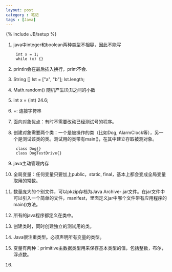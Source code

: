 ```yaml
---
layout: post
category : 笔记
tags : [Java]
---
```

{% include JB/setup %}

1. java中integer和boolean两种类型不相容，因此不能写

		int x = 1;
		while (x) {}

2. println会在最后插入换行，print不会.
3. String [] lst = ["a", "b"]; lst.length;
4. Math.random() 随机产生[0,1]之间的小数
5. int x = (int) 24.6;
6. +: 连接字符串
7. 面向对象优点：有时不需要改动已经测试号的程序。
8. 创建对象需要两个类：一个是被操作的类（比如Dog, AlarmClock等），另一个是测试该类的类。测试用的类带有main()，在其中建立存取被测对象。

		class Dog{}
		class DogTestDrive{}
		
9. java主动管理内存
10. 全局变量：任何变量只要加上public，static, final，基本上都会变成全局变量取用的常数。
11. 数量庞大的个别文件，可以pkzip存档为Java Archive-.jar文件。在jar文件中可以引入一个简单的文件，manifest，里面定义jar中哪个文件带有应用程序的main()方法。
12. 所有的java程序都定义在类中。
13. 创建类时，同时创建独立的测试用的类。
14. Java很注重类型。必须声明所有变量的类型。
15. 变量有两种：primitive主数据类型用来保存基本类型的值，包括整数，布尔，浮点数。
16. 